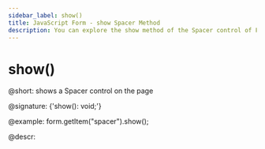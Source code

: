 ```yaml
---
sidebar_label: show()
title: JavaScript Form - show Spacer Method 
description: You can explore the show method of the Spacer control of Form in the documentation of the DHTMLX JavaScript UI library. Browse developer guides and API reference, try out code examples and live demos, and download a free 30-day evaluation version of DHTMLX Suite.
---
```


# show()

@short: shows a Spacer control on the page

@signature: {'show(): void;'}

@example:
form.getItem("spacer").show(); 

@descr:
